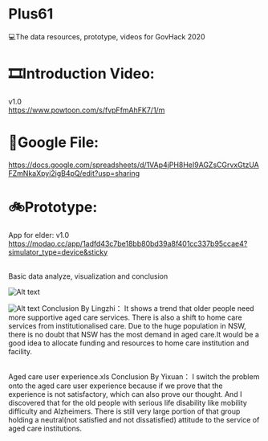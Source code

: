 # Plus61
💻The data resources, prototype, videos for GovHack 2020

# 🎞Introduction Video:
v1.0<br/>
https://www.powtoon.com/s/fvpFfmAhFK7/1/m


# 📃Google File:<br/>
https://docs.google.com/spreadsheets/d/1VAp4jPH8HeI9AGZsCGrvxGtzUAFZmNkaXpyi2igB4pQ/edit?usp=sharing


# 🚲Prototype:
App for elder: v1.0<br/>
https://modao.cc/app/1adfd43c7be18bb80bd39a8f401cc337b95ccae4?simulator_type=device&sticky

<br/>
Basic data analyze, visualization and conclusion<br/>

![Alt text](/1.png)

![Alt text](/2.png)
Conclusion By Lingzhi：
It shows a trend that older people need more supportive aged care services. There is also a shift to home care services from institutionalised care. Due to the huge population in NSW, there is no doubt that NSW has the most demand in aged care.It would be a good idea to allocate funding and resources to home care institution and facility.


<br/>
Aged care user experience.xls
Conclusion By Yixuan：
I switch the problem onto the aged care user experience because if we prove that the experience is not satisfactory, which can also prove our thought. And I discovered that for the old people with serious life disability like mobility difficulty and Alzheimers. There is still very large portion of that group holding a neutral(not satisfied and not dissatisfied) attitude to the service of aged care institutions.
